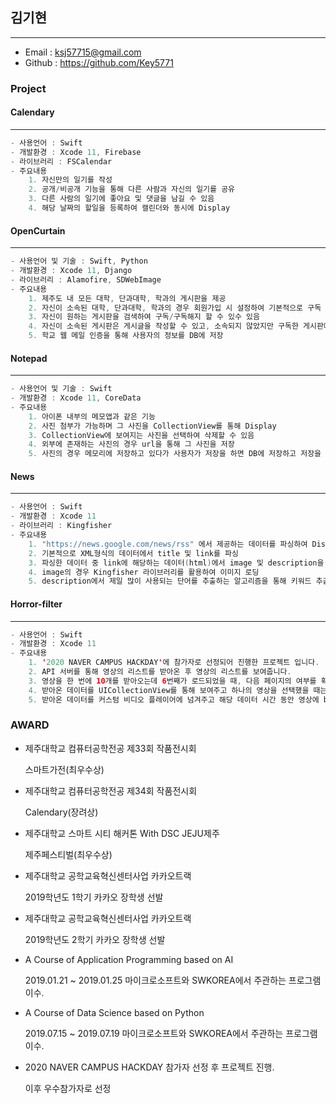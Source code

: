 ## 김기현

-----

- Email : ksj57715@gmail.com
- Github : https://github.com/Key5771



### Project

#### Calendary

-----

```swift
- 사용언어 : Swift
- 개발환경 : Xcode 11, Firebase
- 라이브러리 : FSCalendar
- 주요내용
	1. 자신만의 일기를 작성
	2. 공개/비공개 기능을 통해 다른 사람과 자신의 일기를 공유
	3. 다른 사람의 일기에 좋아요 및 댓글을 남길 수 있음
	4. 해당 날짜의 할일을 등록하여 캘린더와 동시에 Display
```



#### OpenCurtain

------

```swift
- 사용언어 및 기술 : Swift, Python
- 개발환경 : Xcode 11, Django
- 라이브러리 : Alamofire, SDWebImage
- 주요내용
	1. 제주도 내 모든 대학, 단과대학, 학과의 게시판을 제공
	2. 자신이 소속된 대학, 단과대학, 학과의 경우 회원가입 시 설정하여 기본적으로 구독
	3. 자신이 원하는 게시판을 검색하여 구독/구독해지 할 수 있수 있음
	4. 자신이 소속된 게시판은 게시글을 작성할 수 있고, 소속되지 않았지만 구독한 게시판에서는 좋아요 및 댓글을 남길 수 있음
	5. 학교 웹 메일 인증을 통해 사용자의 정보를 DB에 저장
```



#### Notepad

------

```swift
- 사용언어 및 기술 : Swift
- 개발환경 : Xcode 11, CoreData
- 주요내용
	1. 아이폰 내부의 메모앱과 같은 기능
	2. 사진 첨부가 가능하며 그 사진을 CollectionView를 통해 Display
	3. CollectionView에 보여지는 사진을 선택하여 삭제할 수 있음
	4. 외부에 존재하는 사진의 경우 url을 통해 그 사진을 저장
	5. 사진의 경우 메모리에 저장하고 있다가 사용자가 저장을 하면 DB에 저장하고 저장을 하지 않으면 메모리에서 삭제
```



#### News

-------

```swift
- 사용언어 : Swift
- 개발환경 : Xcode 11
- 라이브러리 : Kingfisher
- 주요내용
	1. "https://news.google.com/news/rss" 에서 제공하는 데이터를 파싱하여 Display
	2. 기본적으로 XML형식의 데이터에서 title 및 link를 파싱
	3. 파싱한 데이터 중 link에 해당하는 데이터(html)에서 image 및 description을 정규표현식을 사용하여 추출
	4. image의 경우 Kingfisher 라이브러리를 활용하여 이미지 로딩
	5. description에서 제일 많이 사용되는 단어를 추출하는 알고리즘을 통해 키워드 추출
```



#### Horror-filter

------

```swift
- 사용언어 : Swift
- 개발환경 : Xcode 11
- 주요내용
	1. '2020 NAVER CAMPUS HACKDAY'에 참가자로 선정되어 진행한 프로젝트 입니다.
	2. API 서버를 통해 영상의 리스트를 받아온 후 영상의 리스트를 보여줍니다.
	3. 영상을 한 번에 10개를 받아오는데 6번째가 로드되었을 때, 다음 페이지의 여부를 확인한 후 다음 페이지가 있다면 다음 10개를 미리 가져옵니다.
	4. 받아온 데이터를 UICollectionView를 통해 보여주고 하나의 영상을 선택했을 때는 영상에서 필터가 적용될 구간을 받아옵니다.
	5. 받아온 데이터를 커스텀 비디오 플레이어에 넘겨주고 해당 데이터 시간 동안 영상에 blur effect를 적용합니다.
```





### AWARD

- 제주대학교 컴퓨터공학전공 제33회 작품전시회

  스마트가전(최우수상)

- 제주대학교 컴퓨터공학전공 제34회 작품전시회

  Calendary(장려상)

- 제주대학교 스마트 시티 해커톤 With DSC JEJU제주

  제주페스티벌(최우수상)

- 제주대학교 공학교육혁신센터사업 카카오트랙

  2019학년도 1학기 카카오 장학생 선발

- 제주대학교 공학교육혁신센터사업 카카오트랙

  2019학년도 2학기 카카오 장학생 선발

- A Course of Application Programming based on AI

  2019.01.21 ~ 2019.01.25 마이크로소프트와 SWKOREA에서 주관하는 프로그램 이수.

- A Course of Data Science based on Python

  2019.07.15 ~ 2019.07.19 마이크로소프트와 SWKOREA에서 주관하는 프로그램 이수.
  
- 2020 NAVER CAMPUS HACKDAY 참가자 선정 후 프로젝트 진행.

  이후 우수참가자로 선정